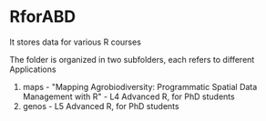 # RforABD
It stores data for various R courses

The folder is organized in two subfolders, each refers to different Applications
1) maps - "Mapping Agrobiodiversity: Programmatic Spatial Data Management with R" - L4 Advanced R, for PhD students
2) genos -  L5 Advanced R, for PhD students
